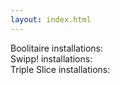 ```yaml
---
layout: index.html
---
```

<div class="main">
<div>Boolitaire installations:&nbsp;<span id="boolitaire-installation"></span></div>
<div>Swipp! installations:&nbsp;<span id="swipp!-installation"></span></div>
<div>Triple Slice installations:&nbsp;<span id="triple-slice-installation"></span></div>
</div>

<script>
  const request = (app) => {
    const req = new XMLHttpRequest()
    req.open("GET", `https://flatbutton.co/uids?app=${app}`)
    req.send()
    req.onreadystatechange = (e) => {
      document.getElementById(app).innerText = req.responseText
    }
  }
  request('boolitaire-installation')
  request('swipp!-installation')
  request('triple-slice-installation')
</script>
